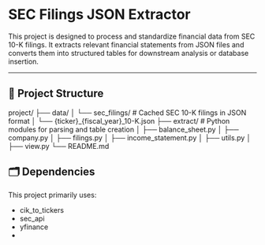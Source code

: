 # SEC Filings JSON Extractor

This project is designed to process and standardize financial data from SEC 10-K filings. It extracts relevant financial statements from JSON files and converts them into structured tables for downstream analysis or database insertion.

---

## 📁 Project Structure
project/
├── data/
│   └── sec_filings/          # Cached SEC 10-K filings in JSON format
│       └── {ticker}_{fiscal_year}_10-K.json
├── extract/                  # Python modules for parsing and table creation
│   ├── balance_sheet.py
│   ├── company.py
│   ├── filings.py
│   ├── income_statement.py
│   ├── utils.py
│   ├── view.py
└── README.md

## 🗂 Dependencies

This project primarily uses:
- cik_to_tickers 
- sec_api
- yfinance
- 

